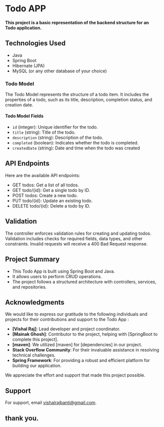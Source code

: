 # Todo APP
#### This project is a basic representation of the backend structure for an Todo application.
## Technologies Used
- Java
- Spring Boot
- Hibernate (JPA)
- MySQL (or any other database of your choice)
### Todo Model

The Todo Model represents the structure of a todo item. It includes the properties of a todo, such as its title, description, completion status, and creation date.

#### Todo Model Fields

- `id` (integer): Unique identifier for the todo.
- `title` (string): Title of the todo.
- `description` (string): Description of the todo.
- `completed` (boolean): Indicates whether the todo is completed.
- `createdDate` (string): Date and time when the todo was created
## API Endpoints
Here are the available API endpoints:

- GET todos: Get a list of all todos.
- GET todo/{id}: Get a single todo by ID.
- POST todos: Create a new todo.
- PUT todo/{id}: Update an existing todo.
- DELETE todo/{id}: Delete a todo by ID.
## Validation
The controller enforces validation rules for creating and updating todos. Validation includes checks for required fields, data types, and other constraints. Invalid requests will receive a 400 Bad Request response.
## Project Summary
- This Todo App is built using Spring Boot and Java.
- It allows users to perform CRUD operations.
- The project follows a structured architecture with controllers, services, and repositories.



## Acknowledgments

We would like to express our gratitude to the following individuals and projects for their contributions and support to the Todo App :

- **[Vishal Raj]**: Lead developer and project coordinator.
- **[Mainak Ghosh]**: Contributor to the project, helping with [SpringBoot to complete this project].
- **[maven]**: We utilized [maven] for [dependencies] in our project.
- **Stack Overflow Community**: For their invaluable assistance in resolving technical challenges.
- **Spring Framework**: For providing a robust and efficient platform for building our application.


We appreciate the  effort and support that made this project possible.



## Support

For support, email vishalrajbanti@gmail.com.

## thank you.

